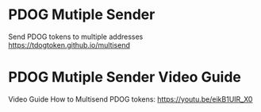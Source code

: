 # PDOG Mutiple Sender
Send PDOG tokens to multiple addresses
https://tdogtoken.github.io/multisend
# PDOG Mutiple Sender Video Guide
Video Guide How to Multisend PDOG tokens: https://youtu.be/eikB1UIR_X0
